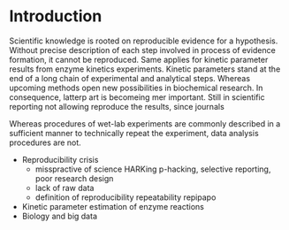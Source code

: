# Introduction

Scientific knowledge is rooted on reproducible evidence for a hypothesis. Without precise description of each step involved in process of evidence formation, it cannot be reproduced. Same applies for kinetic parameter results from enzyme kinetics experiments. Kinetic parameters stand at the end of a long chain of experimental and analytical steps. Whereas upcoming methods open new possibilities in biochemical research. In consequence, latterp art is becomeing mer important. Still in scientific reporting not allowing reproduce the results, since journals

Whereas procedures of wet-lab experiments are commonly described in a sufficient manner to technically repeat the experiment, data analysis procedures are not.

- Reproducibility crisis
  - misspractive of science HARKing p-hacking, selective reporting, poor research design
  - lack of raw data
  - definition of reproducibility repeatability repipapo
- Kinetic parameter estimation of enzyme reactions
- Biology and big data
